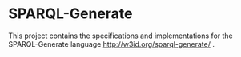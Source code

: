 # SPARQL-Generate

This project contains the specifications and implementations for the SPARQL-Generate language http://w3id.org/sparql-generate/ .

